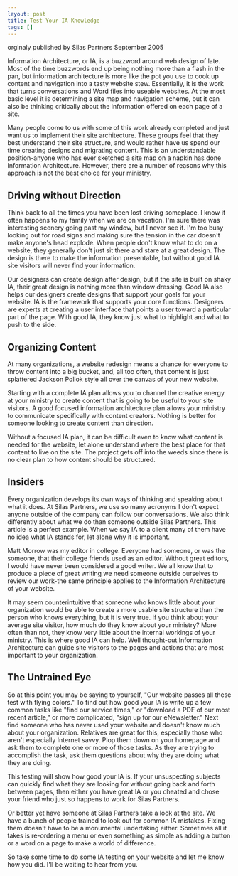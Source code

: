 ```yaml
---
layout: post
title: Test Your IA Knowledge
tags: []
---
```


orginaly published by Silas Partners
September 2005

Information Architecture, or IA, is a buzzword around web design of late. Most of the time buzzwords end up being nothing more than a flash in the pan, but information architecture is more like the pot you use to cook up content and navigation into a tasty website stew. Essentially, it is the work that turns conversations and Word files into useable websites. At the most basic level it is determining a site map and navigation scheme, but it can also be thinking critically about the information offered on each page of a site.

Many people come to us with some of this work already completed and just want us to implement their site architecture. These groups feel that they best understand their site structure, and would rather have us spend our time creating designs and migrating content. This is an understandable position-anyone who has ever sketched a site map on a napkin has done Information Architecture. However, there are a number of reasons why this approach is not the best choice for your ministry.

Driving without Direction
-------------------------

Think back to all the times you have been lost driving someplace. I know it often happens to my family when we are on vacation. I'm sure there was interesting scenery going past my window, but I never see it. I'm too busy looking out for road signs and making sure the tension in the car doesn't make anyone's head explode. When people don't know what to do on a website, they generally don't just sit there and stare at a great design. The design is there to make the information presentable, but without good IA site visitors will never find your information.

Our designers can create design after design, but if the site is built on shaky IA, their great design is nothing more than window dressing. Good IA also helps our designers create designs that support your goals for your website. IA is the framework that supports your core functions. Designers are experts at creating a user interface that points a user toward a particular part of the page. With good IA, they know just what to highlight and what to push to the side.

Organizing Content
------------------

At many organizations, a website redesign means a chance for everyone to throw content into a big bucket, and, all too often, that content is just splattered Jackson Pollok style all over the canvas of your new website.

Starting with a complete IA plan allows you to channel the creative energy at your ministry to create content that is going to be useful to your site visitors. A good focused information architecture plan allows your ministry to communicate specifically with content creators. Nothing is better for someone looking to create content than direction.

Without a focused IA plan, it can be difficult even to know what content is needed for the website, let alone understand where the best place for that content to live on the site. The project gets off into the weeds since there is no clear plan to how content should be structured.

Insiders
--------

Every organization develops its own ways of thinking and speaking about what it does. At Silas Partners, we use so many acronyms I don't expect anyone outside of the company can follow our conversations. We also think differently about what we do than someone outside Silas Partners. This article is a perfect example. When we say IA to a client many of them have no idea what IA stands for, let alone why it is important.

Matt Morrow was my editor in college. Everyone had someone, or was the someone, that their college friends used as an editor. Without great editors, I would have never been considered a good writer. We all know that to produce a piece of great writing we need someone outside ourselves to review our work-the same principle applies to the Information Architecture of your website.

It may seem counterintuitive that someone who knows little about your organization would be able to create a more usable site structure than the person who knows everything, but it is very true. If you think about your average site visitor, how much do they know about your ministry? More often than not, they know very little about the internal workings of your ministry. This is where good IA can help. Well thought-out Information Architecture can guide site visitors to the pages and actions that are most important to your organization.

The Untrained Eye
-----------------

So at this point you may be saying to yourself, "Our website passes all these test with flying colors." To find out how good your IA is write up a few common tasks like "find our service times," or "download a PDF of our most recent article," or more complicated, "sign up for our eNewsletter." Next find someone who has never used your website and doesn't know much about your organization. Relatives are great for this, especially those who aren't especially Internet savvy. Plop them down on your homepage and ask them to complete one or more of those tasks. As they are trying to accomplish the task, ask them questions about why they are doing what they are doing.

This testing will show how good your IA is. If your unsuspecting subjects can quickly find what they are looking for without going back and forth between pages, then either you have great IA or you cheated and chose your friend who just so happens to work for Silas Partners.

Or better yet have someone at Silas Partners take a look at the site. We have a bunch of people trained to look out for common IA mistakes. Fixing them doesn't have to be a monumental undertaking either. Sometimes all it takes is re-ordering a menu or even something as simple as adding a button or a word on a page to make a world of difference.

So take some time to do some IA testing on your website and let me know how you did. I'll be waiting to hear from you.
